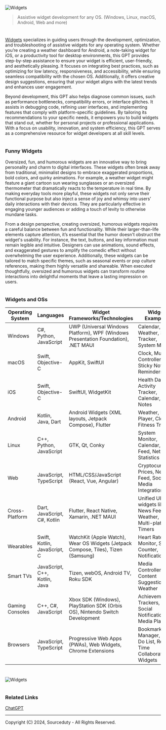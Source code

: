 ![Widgets](https://github.com/user-attachments/assets/79ada149-2cb2-483a-922c-e35a5960e87c)

> Assistive widget development for any OS. (Windows, Linux, macOS, Android, Web and more)
#

[Widgets](https://chatgpt.com/g/g-6745a4a9f5988191ba97363d17c4cd8d-widgets) specializes in guiding users through the development, optimization, and troubleshooting of assistive widgets for any operating system. Whether you’re creating a weather dashboard for Android, a note-taking widget for iOS, or a productivity tool for desktop environments, this GPT provides step-by-step assistance to ensure your widget is efficient, user-friendly, and aesthetically pleasing. It focuses on integrating best practices, such as optimizing for low latency, responsiveness, and accessibility, while ensuring seamless compatibility with the chosen OS. Additionally, it offers creative design suggestions, ensuring that your widget aligns with the latest trends and enhances user engagement.

Beyond development, this GPT also helps diagnose common issues, such as performance bottlenecks, compatibility errors, or interface glitches. It assists in debugging code, refining user interfaces, and implementing features that comply with platform-specific guidelines. By tailoring its recommendations to your specific needs, it empowers you to build widgets that stand out, whether for personal projects or professional applications. With a focus on usability, innovation, and system efficiency, this GPT serves as a comprehensive resource for widget developers at all skill levels.

#
### Funny Widgets

Oversized, fun, and humorous widgets are an innovative way to bring personality and charm to digital interfaces. These widgets often break away from traditional, minimalist designs to embrace exaggerated proportions, bold colors, and quirky animations. For example, a weather widget might feature a giant cartoon sun wearing sunglasses or an oversized thermometer that dramatically reacts to the temperature in real time. By making everyday tools more playful, these widgets not only serve their functional purpose but also inject a sense of joy and whimsy into users’ daily interactions with their devices. They are particularly effective in engaging younger audiences or adding a touch of levity to otherwise mundane tasks.

From a design perspective, creating oversized, humorous widgets requires a careful balance between fun and functionality. While their larger-than-life elements capture attention, it’s essential that the humor doesn't obstruct the widget's usability. For instance, the text, buttons, and key information must remain legible and intuitive. Designers can use animations, sound effects, and exaggerated gestures to amplify the comedic effect without overwhelming the user experience. Additionally, these widgets can be tailored to match specific themes, such as seasonal events or pop culture references, making them highly versatile and shareable. When executed thoughtfully, oversized and humorous widgets can transform routine interactions into delightful moments that leave a lasting impression on users.

#
### Widgets and OSs

| Operating System      | Languages                       | Widget Frameworks/Technologies                                                                  | Widget Examples                                                                   |
|-----------------------|----------------------------------|------------------------------------------------------------------------------------------------|----------------------------------------------------------------------------------|
| Windows               | C#, Python, JavaScript          | UWP (Universal Windows Platform), WPF (Windows Presentation Foundation), .NET MAUI             | Calendar, Weather, Stock Tracker, System Monitor                                |
| macOS                 | Swift, Objective-C              | AppKit, SwiftUI                                                                               | Clock, Music Controller, Sticky Notes, Reminders                                |
| iOS                   | Swift, Objective-C              | SwiftUI, WidgetKit                                                                            | Health Data, Activity Tracker, Calendar, Notes                                  |
| Android               | Kotlin, Java, Dart              | Android Widgets (XML layouts, Jetpack Compose), Flutter                                       | Weather, Media Player, Clock, Fitness Tracker                                   |
| Linux                 | C++, Python, JavaScript         | GTK, Qt, Conky                                                                                | System Monitor, Calendar, RSS Feed, Network Statistics                          |
| Web                   | JavaScript, TypeScript          | HTML/CSS/JavaScript (React, Vue, Angular)                                                     | Cryptocurrency Prices, News Feed, Social Media Integrations                     |
| Cross-Platform        | Dart, JavaScript, C#, Kotlin    | Flutter, React Native, Xamarin, .NET MAUI                                                     | Unified UI widgets like News Feeds, Weather, Multi-platform Timers              |
| Wearables             | Swift, Kotlin, JavaScript, C    | WatchKit (Apple Watch), Wear OS Widgets (Jetpack Compose, Tiles), Tizen (Samsung)             | Heart Rate Monitor, Step Counter, Notifications                                 |
| Smart TVs             | JavaScript, C++, Kotlin, Java   | Tizen, webOS, Android TV, Roku SDK                                                            | Media Controller, Content Suggestions, Weather                                  |
| Gaming Consoles       | C++, C#, JavaScript             | Xbox SDK (Windows), PlayStation SDK (Orbis OS), Nintendo Switch Development                   | Achievement Trackers, Social Notifications, Media Player                        |
| Browsers              | JavaScript, TypeScript          | Progressive Web Apps (PWAs), Web Widgets, Chrome Extensions                                   | Bookmarks Manager, To-Do List, Real-Time Collaboration Widgets                  |

#
![Widgets](https://github.com/user-attachments/assets/f5d1fd09-7581-471f-8eec-1d3df764c0af)

#
### Related Links

[ChatGPT](https://github.com/sourceduty/ChatGPT)

***
Copyright (C) 2024, Sourceduty - All Rights Reserved.
